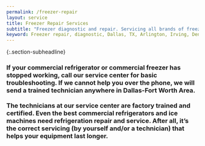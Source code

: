 ```yaml
---
permalink: /freezer-repair
layout: service
title: Freezer Repair Services
subtitle: "Freezer diagnostic and repair. Servicing all brands of freezers. We work in Dallas-Fort Worth Area."
keyword: Freezer repair, diagnostic, Dallas, TX, Arlington, Irving, Denton, Lewisville, Plano, Carrollton, Frisco, Keller, Grapevine, Bedford, Euless, Southlake, Lake Dallas, Roanoke, Argyle, Hebron, Richardson, Corinth, Lantana, Copper Canyon, Highland Village, Double Oak, Watauga, Melody Hills, Richland Hills, North Richland Hills, Haltom City, Blue Mound
---
```


{:.section-subheadline}
### If your commercial refrigerator or commercial freezer has stopped working, call our service center for basic troubleshooting. If we cannot help you over the phone, we will send a trained technician anywhere in Dallas-Fort Worth Area. <br><br>The technicians at our service center are factory trained and certified. Even the best commercial refrigerators and ice machines need refrigeration repair and service. After all, it’s the correct servicing (by yourself and/or a technician) that helps your equipment last longer.
